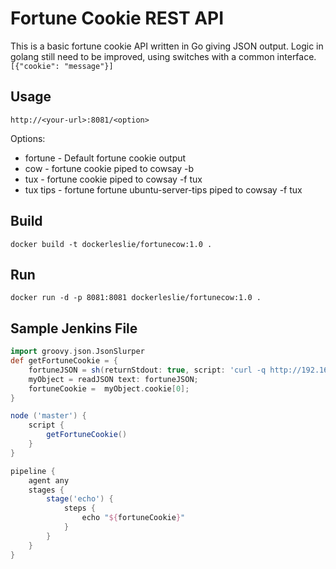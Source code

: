 # Fortune Cookie REST API

This is a basic fortune cookie API written in Go giving JSON output. Logic in golang still need to be improved, using switches with a common interface.
<br>
`[{"cookie": "message"}]`

## Usage
`http://<your-url>:8081/<option>`

Options:
* fortune - Default fortune cookie output
* cow - fortune cookie piped to cowsay -b
* tux - fortune cookie piped to cowsay -f tux
* tux tips - fortune fortune ubuntu-server-tips piped to cowsay -f tux

## Build
`docker build -t dockerleslie/fortunecow:1.0 .`

## Run
`docker run -d -p 8081:8081 dockerleslie/fortunecow:1.0 .`


## Sample Jenkins File
```groovy
import groovy.json.JsonSlurper
def getFortuneCookie = {
    fortuneJSON = sh(returnStdout: true, script: 'curl -q http://192.168.1.100:8081/tuxtips')
    myObject = readJSON text: fortuneJSON;
    fortuneCookie =  myObject.cookie[0];
}

node ('master') {
    script {
        getFortuneCookie()
    }
}

pipeline {
    agent any
    stages {
        stage('echo') {
            steps {
                echo "${fortuneCookie}"
            }
        }
    }
}
```

